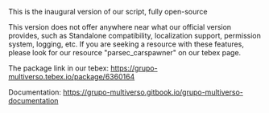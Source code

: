 This is the inaugural version of our script, fully open-source

This version does not offer anywhere near what our official version provides, such as Standalone compatibility, localization support, permission system, logging, etc. If you are seeking a resource with these features, please look for our resource "parsec_carspawner" on our tebex page.

The package link in our tebex:
https://grupo-multiverso.tebex.io/package/6360164

Documentation:
https://grupo-multiverso.gitbook.io/grupo-multiverso-documentation
